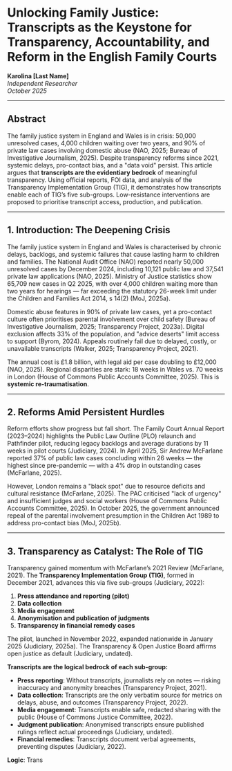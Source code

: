 # Unlocking Family Justice: Transcripts as the Keystone for Transparency, Accountability, and Reform in the English Family Courts

**Karolina [Last Name]**  
*Independent Researcher*  
*October 2025*

---

## Abstract

The family justice system in England and Wales is in crisis: 50,000 unresolved cases, 4,000 children waiting over two years, and 90% of private law cases involving domestic abuse (NAO, 2025; Bureau of Investigative Journalism, 2025). Despite transparency reforms since 2021, systemic delays, pro-contact bias, and a "data void" persist. This article argues that **transcripts are the evidentiary bedrock** of meaningful transparency. Using official reports, FOI data, and analysis of the Transparency Implementation Group (TIG), it demonstrates how transcripts enable each of TIG’s five sub-groups. Low-resistance interventions are proposed to prioritise transcript access, production, and publication.

---

## 1. Introduction: The Deepening Crisis

The family justice system in England and Wales is characterised by chronic delays, backlogs, and systemic failures that cause lasting harm to children and families. The National Audit Office (NAO) reported nearly 50,000 unresolved cases by December 2024, including 10,121 public law and 37,541 private law applications (NAO, 2025). Ministry of Justice statistics show 65,709 new cases in Q2 2025, with over 4,000 children waiting more than two years for hearings — far exceeding the statutory 26-week limit under the Children and Families Act 2014, s 14(2) (MoJ, 2025a).

Domestic abuse features in 90% of private law cases, yet a pro-contact culture often prioritises parental involvement over child safety (Bureau of Investigative Journalism, 2025; Transparency Project, 2023a). Digital exclusion affects 33% of the population, and "advice deserts" limit access to support (Byrom, 2024). Appeals routinely fail due to delayed, costly, or unavailable transcripts (Walker, 2025; Transparency Project, 2021).

The annual cost is £1.8 billion, with legal aid per case doubling to £12,000 (NAO, 2025). Regional disparities are stark: 18 weeks in Wales vs. 70 weeks in London (House of Commons Public Accounts Committee, 2025). This is **systemic re-traumatisation**.

---

## 2. Reforms Amid Persistent Hurdles

Reform efforts show progress but fall short. The Family Court Annual Report (2023–2024) highlights the Public Law Outline (PLO) relaunch and Pathfinder pilot, reducing legacy backlogs and average durations by 11 weeks in pilot courts (Judiciary, 2024). In April 2025, Sir Andrew McFarlane reported 37% of public law cases concluding within 26 weeks — the highest since pre-pandemic — with a 4% drop in outstanding cases (McFarlane, 2025).

However, London remains a "black spot" due to resource deficits and cultural resistance (McFarlane, 2025). The PAC criticised "lack of urgency" and insufficient judges and social workers (House of Commons Public Accounts Committee, 2025). In October 2025, the government announced repeal of the parental involvement presumption in the Children Act 1989 to address pro-contact bias (MoJ, 2025b).

---

## 3. Transparency as Catalyst: The Role of TIG

Transparency gained momentum with McFarlane’s 2021 Review (McFarlane, 2021). The **Transparency Implementation Group (TIG)**, formed in December 2021, advances this via five sub-groups (Judiciary, 2022):

1. **Press attendance and reporting (pilot)**  
2. **Data collection**  
3. **Media engagement**  
4. **Anonymisation and publication of judgments**  
5. **Transparency in financial remedy cases**

The pilot, launched in November 2022, expanded nationwide in January 2025 (Judiciary, 2025a). The Transparency & Open Justice Board affirms open justice as default (Judiciary, undated).

**Transcripts are the logical bedrock of each sub-group:**

- **Press reporting**: Without transcripts, journalists rely on notes — risking inaccuracy and anonymity breaches (Transparency Project, 2021).
- **Data collection**: Transcripts are the only verbatim source for metrics on delays, abuse, and outcomes (Transparency Project, 2022).
- **Media engagement**: Transcripts enable safe, redacted sharing with the public (House of Commons Justice Committee, 2022).
- **Judgment publication**: Anonymised transcripts ensure published rulings reflect actual proceedings (Judiciary, undated).
- **Financial remedies**: Transcripts document verbal agreements, preventing disputes (Judiciary, 2022).

**Logic**: Trans

